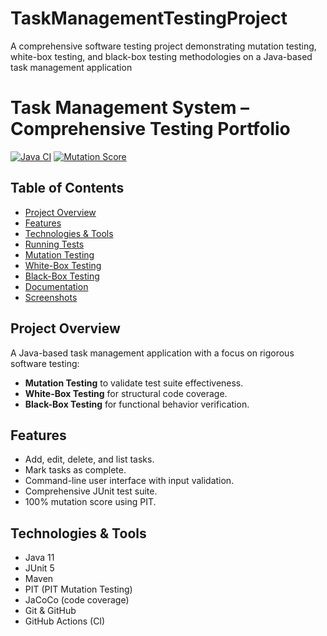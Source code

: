 # TaskManagementTestingProject
A comprehensive software testing project demonstrating mutation testing, white-box testing, and black-box testing methodologies on a Java-based task management application
# Task Management System – Comprehensive Testing Portfolio

[![Java CI](https://github.com/YourUsername/TaskManagementTestingProject/actions/workflows/ci.yml/badge.svg)](https://github.com/YourUsername/TaskManagementTestingProject/actions)
[![Mutation Score](https://img.shields.io/badge/mutation_score-100%25-brightgreen)]()

## Table of Contents
- [Project Overview](#project-overview)
- [Features](#features)
- [Technologies & Tools](#technologies--tools)
- [Running Tests](#running-tests)
- [Mutation Testing](#mutation-testing)
- [White-Box Testing](#white-box-testing)
- [Black-Box Testing](#black-box-testing)
- [Documentation](#documentation)
- [Screenshots](#screenshots)


## Project Overview
A Java-based task management application with a focus on rigorous software testing:
- **Mutation Testing** to validate test suite effectiveness.
- **White-Box Testing** for structural code coverage.
- **Black-Box Testing** for functional behavior verification.

## Features
- Add, edit, delete, and list tasks.
- Mark tasks as complete.
- Command-line user interface with input validation.
- Comprehensive JUnit test suite.
- 100% mutation score using PIT.

## Technologies & Tools
- Java 11
- JUnit 5
- Maven
- PIT (PIT Mutation Testing)
- JaCoCo (code coverage)
- Git & GitHub
- GitHub Actions (CI)
